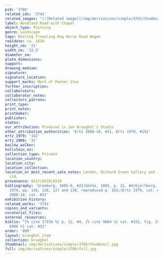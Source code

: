 ```yaml
---
pid: '3786'
related_ids: '3741'
related_images: "[![Related image](/img/derivatives/simple/3741/thumbnail.jpg)](/brughel/3741)"
label: Woodland Road with Chapel
object_type: Painting
genre: Landscape
tags: Resting Traveling Dog Horse Road Wagon
realdate: ca. 1610
height_cm: '21'
width_cm: '32.5'
diameter_cm: 
plate_dimensions: 
support: 
drawing_medium: 
signature: 
signature_location: 
support_marks: Mark of Peeter Stas
further_inscription: 
collaborators: 
collaborator_notes: 
collectors_patrons: 
print_type: 
print_notes: 
printmaker: 
publisher: 
states: 
our_attribution: Produced in Jan Brueghel's Studio
other_attribution_authorities: 'Ertz 2008-10, #31, Ertz 1979, #152'
ertz_1979: '152'
ertz_2008: '31'
bailey_walker: 
hollstein_no: 
collection_type: Private
location_country: 
location_city: 
location_collection: 
location_or_most_recent_sale_notes: London, Richard Green Gallery and Johnny Van Haeften
  Ltd.
provenance: 6517|6518|6519
bibliography: 'Granberg, 1885-6, #22|Göthe, 1895, p. 12, #4|Kjellberg, 1966, p. 345-46|Hasselgren,
  1974, pp. 116, 120, 127 and 130, reproduced p. 163;|Ertz 1979, cat. #152, fig. 151|Ertz
  2008-10, cat. #31'
exhibition_history: 
related_works: '3741'
copies_and_variants: 
curatorial_files: 
external_resources: 
biblio: "{% cite 17158 %} p. 12, #4, {% cite 9004 %} cat. #152, fig. 151, {% cite
  8900 %} cat. #31"
order: '809'
layout: brueghel_item
collection: brueghel
thumbnail: img/derivatives/simple/3786/thumbnail.jpg
full: img/derivatives/simple/3786/full.jpg
---
```

